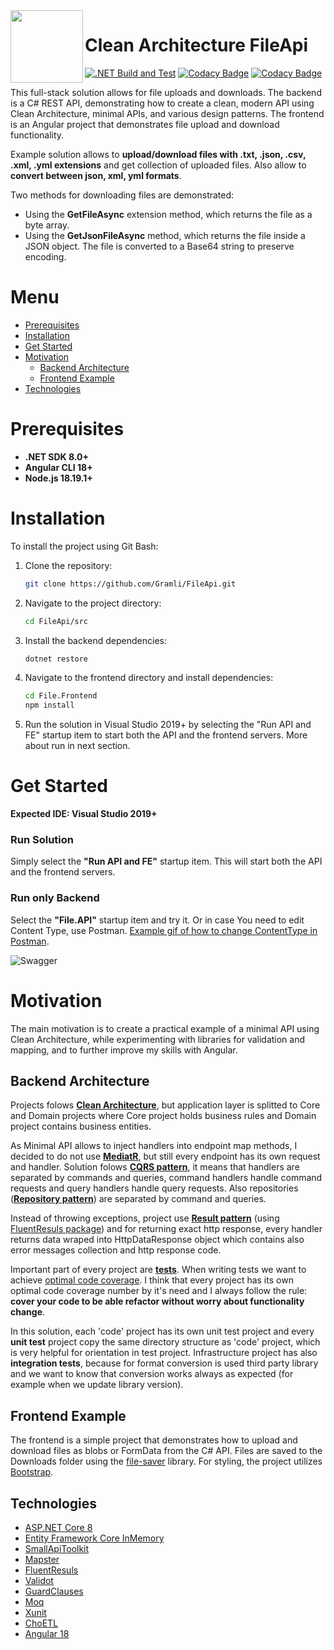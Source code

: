  <img align="left" width="116" height="116" src=".\doc\img\fileApi_icon.png" />

# Clean Architecture FileApi
[![.NET Build and Test](https://github.com/Gramli/FileApi/actions/workflows/dotnet.yml/badge.svg)](https://github.com/Gramli/FileApi/actions/workflows/dotnet.yml)
[![Codacy Badge](https://app.codacy.com/project/badge/Grade/5d085f95f33a4412aa9bf3fe4904a151)](https://www.codacy.com/gh/Gramli/FileApi/dashboard?utm_source=github.com&amp;utm_medium=referral&amp;utm_content=Gramli/FileApi&amp;utm_campaign=Badge_Grade)
[![Codacy Badge](https://app.codacy.com/project/badge/Coverage/5d085f95f33a4412aa9bf3fe4904a151)](https://www.codacy.com/gh/Gramli/FileApi/dashboard?utm_source=github.com&utm_medium=referral&utm_content=Gramli/FileApi&utm_campaign=Badge_Coverage)

This full-stack solution allows for file uploads and downloads. The backend is a C# REST API, demonstrating how to create a clean, modern API using Clean Architecture, minimal APIs, and various design patterns. The frontend is an Angular project that demonstrates file upload and download functionality.

Example solution allows to **upload/download files with .txt, .json, .csv, .xml, .yml extensions** and get collection of uploaded files. Also allow to **convert between json, xml, yml formats**.

Two methods for downloading files are demonstrated:
* Using the **GetFileAsync** extension method, which returns the file as a byte array.
* Using the **GetJsonFileAsync** method, which returns the file inside a JSON object. The file is converted to a Base64 string to preserve encoding.

# Menu
* [Prerequisites](#prerequisites)
* [Installation](#installation)
* [Get Started](#get-started)
* [Motivation](#motivation)
	* [Backend Architecture](#backend-architecture)
	* [Frontend Example](#frontend-example)
* [Technologies](#technologies)

# Prerequisites
* **.NET SDK 8.0+**
* **Angular CLI 18+**
* **Node.js 18.19.1+**

# Installation

To install the project using Git Bash:

1. Clone the repository:
   ```bash
   git clone https://github.com/Gramli/FileApi.git
   ```
2. Navigate to the project directory:
   ```bash
   cd FileApi/src
   ```
3. Install the backend dependencies:
   ```bash
   dotnet restore
   ```
4. Navigate to the frontend directory and install dependencies:
   ```bash
   cd File.Frontend
   npm install
   ```
5. Run the solution in Visual Studio 2019+ by selecting the "Run API and FE" startup item to start both the API and the frontend servers. More about run in next section.

# Get Started

**Expected IDE: Visual Studio 2019+**

### Run Solution
Simply select the **"Run API and FE"** startup item. This will start both the API and the frontend servers.

### Run only Backend
Select the **"File.API"** startup item and try it. Or in case You need to edit Content Type, use Postman. [Example gif of how to change ContentType in Postman](doc/img/contentType.gif).

![Swagger](doc/img/upload.gif)

# Motivation
The main motivation is to create a practical example of a minimal API using Clean Architecture, while experimenting with libraries for validation and mapping, and to further improve my skills with Angular.

## Backend Architecture

Projects folows **[Clean Architecture](https://learn.microsoft.com/en-us/dotnet/architecture/modern-web-apps-azure/common-web-application-architectures#clean-architecture)**, but application layer is splitted to Core and Domain projects where Core project holds business rules and Domain project contains business entities.

As Minimal API allows to inject handlers into endpoint map methods, I decided to do not use **[MediatR](https://github.com/jbogard/MediatR)**, but still every endpoint has its own request and handler. Solution folows **[CQRS pattern](https://learn.microsoft.com/en-us/azure/architecture/patterns/cqrs)**, it means that handlers are separated by commands and queries, command handlers handle command requests and query handlers handle query requests. Also repositories (**[Repository pattern](https://learn.microsoft.com/en-us/aspnet/mvc/overview/older-versions/getting-started-with-ef-5-using-mvc-4/implementing-the-repository-and-unit-of-work-patterns-in-an-asp-net-mvc-application)**) are separated by command and queries.

Instead of throwing exceptions, project use **[Result pattern](https://www.forevolve.com/en/articles/2018/03/19/operation-result/)** (using [FluentResuls package](https://github.com/altmann/FluentResults)) and for returning exact http response, every handler returns data wraped into HttpDataResponse object which contains also error messages collection and http response code.

Important part of every project are **[tests](https://github.com/Gramli/WeatherApi/tree/main/src/Tests)**. When writing tests we want to achieve [optimal code coverage](https://stackoverflow.com/questions/90002/what-is-a-reasonable-code-coverage-for-unit-tests-and-why). I think that every project has its own optimal code coverage number by it's need and I always follow the rule: **cover your code to be able refactor without worry about functionality change**.

In this solution, each 'code' project has its own unit test project and every **unit test** project copy the same directory structure as 'code' project, which is very helpful for orientation in test project. Infrastructure project has also **integration tests**, because for format conversion is used third party library and we want to know that conversion works always as expected (for example when we update library version).

## Frontend Example
The frontend is a simple project that demonstrates how to upload and download files as blobs or FormData from the C# API. Files are saved to the Downloads folder using the [file-saver](https://www.npmjs.com/package/file-saver) library. For styling, the project utilizes [Bootstrap](https://getbootstrap.com/).

## Technologies
* [ASP.NET Core 8](https://learn.microsoft.com/en-us/aspnet/core/introduction-to-aspnet-core?view=aspnetcore-8.0)
* [Entity Framework Core InMemory](https://learn.microsoft.com/en-us/ef/core/providers/in-memory/?tabs=dotnet-core-cli)
* [SmallApiToolkit](https://github.com/Gramli/SmallApiToolkit)
* [Mapster](https://github.com/MapsterMapper/Mapster)
* [FluentResuls](https://github.com/altmann/FluentResults)
* [Validot](https://github.com/bartoszlenar/Validot)
* [GuardClauses](https://github.com/ardalis/GuardClauses)
* [Moq](https://github.com/moq/moq4)
* [Xunit](https://github.com/xunit/xunit)
* [ChoETL](https://github.com/Cinchoo/ChoETL)
* [Angular 18](https://angular.dev)